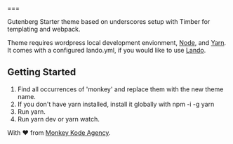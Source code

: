
===

Gutenberg Starter theme based on underscores setup with Timber for templating and webpack.

Theme requires wordpress local development envionment, [Node](https://nodejs.org/), and [Yarn](https://yarnpkg.com/). It comes with a configured lando.yml, if you would like to use [Lando](https://github.com/lando/lando/releases).


Getting Started
---------------

1. Find all occurrences of 'monkey' and replace them with the new theme name.
2. If you don't have yarn installed, install it globally with npm -i -g yarn
3. Run yarn.
4. Run yarn dev or yarn watch.


With ❤ from [Monkey Kode Agency](http://www.monkeykodeagency.com).

